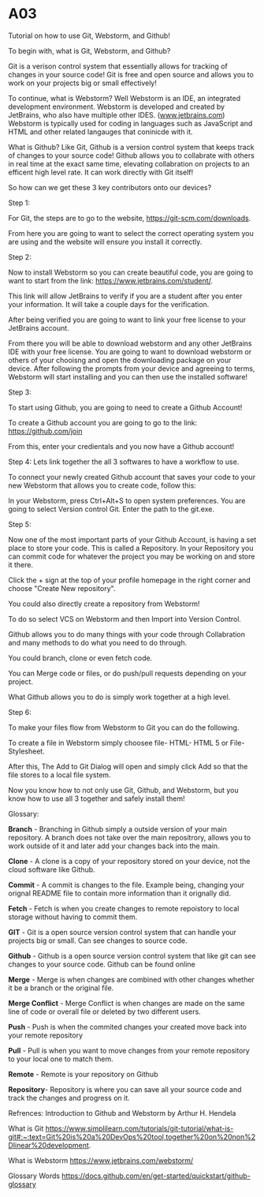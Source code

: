 # A03

Tutorial on how to use Git, Webstorm, and Github!


To begin with, what is Git, Webstorm, and Github?


Git is a verison control system that essentially allows for tracking of changes in your source code! Git is free and open source and allows you to work on your projects big or small effectively!


To continue, what is Webstorm? Well Webstorm is an IDE, an integrated development environment. Webstorm is developed and created by JetBrains, who also have multiple other IDES. (www.jetbrains.com) Webstorm is typically used for coding in languages such as JavaScript and HTML and other related langauges that coninicde with it. 


What is Github? Like Git, Github is a version control system that keeps track of changes to your source code! Github allows you to collabrate with others in real time at the exact same time, elevating collabration on projects to an efficent high level rate. It can work directly with Git itself!


So how can we get these 3 key contributors onto our devices?

Step 1:

For Git, the steps are to go to the website, https://git-scm.com/downloads. 

From here you are going to want to select the correct operating system you are using and the website will ensure you install it correctly. 

Step 2:

Now to install Webstorm so you can create beautiful code, you are going to want to start from the link: https://www.jetbrains.com/student/. 

This link will allow JetBrains to verify if you are a student after you enter your information. It will take a couple days for the verification. 


After being verified you are going to want to link your free license to your JetBrains account. 

From there you will be able to download webstorm and any other JetBrains IDE with your free license. You are going to want to download webstorm or others of your chooisng and open the downloading package on your device. After following the prompts from your device and agreeing to terms, Webstorm will start installing and you can then use the installed software!

Step 3: 

To start using Github, you are going to need to create a Github Account!

To create a Github account you are going to go to the link: https://github.com/join

From this, enter your credientals and you now have a Github account!

Step 4: Lets link together the all 3 softwares to have a workflow to use. 

To connect your newly created Github account that saves your code to your new Webstorm that allows you to create code, follow this:

In your Webstorm, press Ctrl+Alt+S to open system preferences. You are going to select Version control Git. Enter the path to the git.exe. 

Step 5: 

Now one of the most important parts of your Github Account, is having a set place to store your code. This is called a Repository. In your Repository you can commit code for whatever the project you may be working on and store it there. 

Click the + sign at the top of your profile homepage in the right corner and choose "Create New repository". 

You could also directly create a repository from Webstorm!

To do so select VCS on Webstorm and then Import into Version Control.

Github allows you to do many things with your code through Collabration and many methods to do what you need to do through.

You could branch, clone or even fetch code. 

You can Merge code or files, or do push/pull requests depending on your project.

What Github allows you to do is simply work together at a high level. 

Step 6:

To make your files flow from Webstorm to Git you can do the following.

To create a file in Webstorm simply choosee file- HTML- HTML 5 or File- Stylesheet.

After this, The Add to Git Dialog will open and simply click Add so that the file stores to a local file system. 


Now you know how to not only use Git, Github, and Webstorm, but you know how to use all 3 together and safely install them!


Glossary:

**Branch** - Branching in Github simply a outside version of your main repository. A branch does not take over the main repositrory, allows you to work outside of it and later add your changes back into the main. 

**Clone** - A clone is a copy of your repository stored on your device, not the cloud software like Github. 

**Commit** - A commit is changes to the file. Example being, changing your orignal README file to contain more information than it orignally did. 

**Fetch** - Fetch is when you create changes to remote repoistory to local storage without having to commit them. 

**GIT** - Git is a open source version control system that can handle your projects big or small. Can see changes to source code.

**Github** - Github is a open source version control system that like git can see changes to your source code. Github can be found online

**Merge** - Merge is when changes are combined with other changes whether it be a branch or the original file. 

**Merge Conflict** - Merge Conflict is when changes are made on the same line of code or overall file or deleted by two different users.

**Push** - Push is when the commited changes your created move back into your remote repository

**Pull** - Pull is when you want to move changes from your remote repository to your local one to match them.

**Remote** - Remote is your repository on Github

**Repository**- Repository is where you can save all your source code and track the changes and progress on it.

Refrences: 
Introduction to Github and Webstorm by Arthur H. Hendela

What is Git
https://www.simplilearn.com/tutorials/git-tutorial/what-is-git#:~:text=Git%20is%20a%20DevOps%20tool,together%20on%20non%2Dlinear%20development.

What is Webstorm
https://www.jetbrains.com/webstorm/

Glossary Words
https://docs.github.com/en/get-started/quickstart/github-glossary

